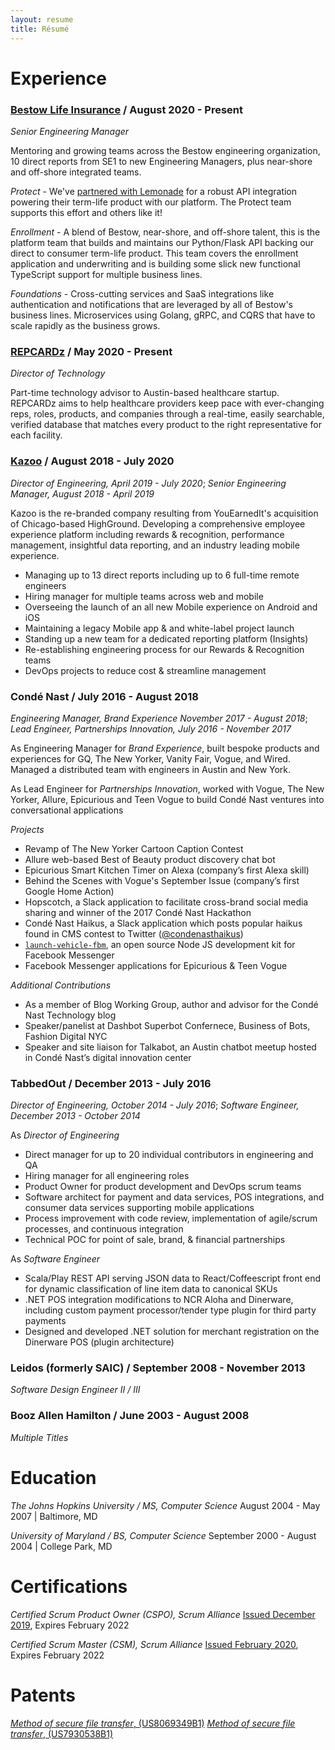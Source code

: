 ```yaml
---
layout: resume
title: Résumé
---
```


# Experience

### [Bestow Life Insurance](https://bestow.com/) / August 2020 - Present

_Senior Engineering Manager_

Mentoring and growing teams across the Bestow engineering organization, 10 direct reports from SE1 to new Engineering Managers, plus near-shore and off-shore integrated teams.

_Protect_ - We've [partnered with Lemonade](https://www.businessinsider.com/lemonade-added-bestow-term-life-insurance-coverage-2021-2) for a robust API integration powering their term-life product with our platform. The Protect team supports this effort and others like it!

_Enrollment_ - A blend of Bestow, near-shore, and off-shore talent, this is the platform team that builds and maintains our Python/Flask API backing our direct to consumer term-life product. This team covers the enrollment application and underwriting and is building some slick new functional TypeScript support for multiple business lines.

_Foundations_ - Cross-cutting services and SaaS integrations like authentication and notifications that are leveraged by all of Bestow's business lines. Microservices using Golang, gRPC, and CQRS that have to scale rapidly as the business grows.

### [REPCARDz](http://repcardz.com/) / May 2020 - Present

_Director of Technology_

Part-time technology advisor to Austin-based healthcare startup. REPCARDz aims to help healthcare providers keep pace with ever-changing reps, roles, products, and companies through a real-time, easily searchable, verified database that matches every product to the right representative for each facility.

### [Kazoo](https://www.kazoohr.com/) / August 2018 - July 2020

_Director of Engineering, April 2019 - July 2020_;
_Senior Engineering Manager, August 2018 - April 2019_

Kazoo is the re-branded company resulting from YouEarnedIt's acquisition of Chicago-based HighGround. Developing a comprehensive employee experience platform including rewards &amp; recognition, performance management, insightful data reporting, and an industry leading mobile experience.

- Managing up to 13 direct reports including up to 6 full-time remote engineers
- Hiring manager for multiple teams across web and mobile
- Overseeing the launch of an all new Mobile experience on Android and iOS
- Maintaining a legacy Mobile app &amp; and white-label project launch
- Standing up a new team for a dedicated reporting platform (Insights)
- Re-establishing engineering process for our Rewards &amp; Recognition teams
- DevOps projects to reduce cost &amp; streamline management

### Condé Nast / July 2016 - August 2018

_Engineering Manager, Brand Experience November 2017 - August 2018_;
_Lead Engineer, Partnerships Innovation, July 2016 - November 2017_

As Engineering Manager for _Brand Experience_, built bespoke products and experiences for GQ, The New Yorker, Vanity Fair, Vogue, and Wired. Managed a distributed team with engineers in Austin and New York.

As Lead Engineer for _Partnerships Innovation_, worked with Vogue, The New Yorker, Allure, Epicurious and Teen Vogue to build Condé Nast ventures into conversational applications

_Projects_

- Revamp of The New Yorker Cartoon Caption Contest
- Allure web-based Best of Beauty product discovery chat bot
- Epicurious Smart Kitchen Timer on Alexa (company’s first Alexa skill)
- Behind the Scenes with Vogue's September Issue (company’s first Google Home Action)
- Hopscotch, a Slack application to facilitate cross-brand social media sharing and winner of the 2017 Condé Nast Hackathon
- Condé Nast Haikus, a Slack application which posts popular haikus found in CMS contest to Twitter ([@condenasthaikus])
- [`launch-vehicle-fbm`], an open source Node JS development kit for Facebook Messenger
- Facebook Messenger applications for Epicurious &amp; Teen Vogue

_Additional Contributions_

- As a member of Blog Working Group, author and advisor for the Condé Nast
  Technology blog
- Speaker/panelist at Dashbot Superbot Confernece, Business of Bots, Fashion Digital NYC
- Speaker and site liaison for Talkabot, an Austin chatbot meetup hosted in
  Condé Nast’s digital innovation center

[@condenasthaikus]: https://twitter.com/condenasthaikus
[`launch-vehicle-fbm`]: https://github.com/CondeNast/launch-vehicle-fbm

### TabbedOut / December 2013 - July 2016

_Director of Engineering, October 2014 - July 2016_;
_Software Engineer, December 2013 - October 2014_

As _Director of Engineering_

- Direct manager for up to 20 individual contributors in engineering and QA
- Hiring manager for all engineering roles
- Product Owner for product development and DevOps scrum teams
- Software architect for payment and data services, POS integrations, and consumer data services supporting mobile applications
- Process improvement with code review, implementation of agile/scrum processes, and continuous integration
- Technical POC for point of sale, brand, &amp; financial partnerships

As _Software Engineer_

- Scala/Play REST API serving JSON data to React/Coffeescript front end for dynamic classification of line item data to canonical SKUs
- .NET POS integration modifications to NCR Aloha and Dinerware, including custom payment processor/tender type plugin for third party payments
- Designed and developed .NET solution for merchant registration on the Dinerware POS (plugin architecture)

### Leidos (formerly SAIC) / September 2008 - November 2013

_Software Design Engineer II / III_

### Booz Allen Hamilton / June 2003 - August 2008

_Multiple Titles_

# Education

_The Johns Hopkins University / MS, Computer Science_
August 2004 - May 2007 | Baltimore, MD

_University of Maryland / BS, Computer Science_
September 2000 - August 2004 | College Park, MD

# Certifications

_Certified Scrum Product Owner (CSPO), Scrum Alliance_
[Issued December 2019](http://bcert.me/sqvpyqper), Expires February 2022

_Certified Scrum Master (CSM), Scrum Alliance_
[Issued February 2020](http://bcert.me/sukirsbss), Expires February 2022

# Patents

[_Method of secure file transfer_, (US8069349B1)](https://patents.google.com/patent/US8069349B1/en)
[_Method of secure file transfer_, (US7930538B1)](https://patents.google.com/patent/US7930538B1/en)
